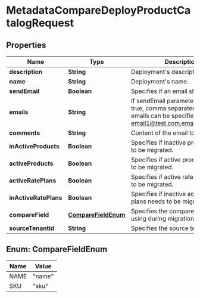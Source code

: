 

# MetadataCompareDeployProductCatalogRequest


## Properties

| Name | Type | Description | Notes |
|------------ | ------------- | ------------- | -------------|
|**description** | **String** | Deployment&#39;s description. |  |
|**name** | **String** | Deployment&#39;s name. |  |
|**sendEmail** | **Boolean** | Specifies if an email should be sent. |  |
|**emails** | **String** | If sendEmail parameter is set to true, comma separated values of emails can be specified. Example  email1@test.com,email2@test.com. |  [optional] |
|**comments** | **String** | Content of the email to be sent. |  [optional] |
|**inActiveProducts** | **Boolean** | Specifies if inactive products needs to be migrated. |  |
|**activeProducts** | **Boolean** | Specifies if active products needs to be migrated. |  |
|**activeRatePlans** | **Boolean** | Specifies if active rate plans needs to be migrated. |  |
|**inActiveRatePlans** | **Boolean** | Specifies if inactive active rate plans needs to be migrated. |  |
|**compareField** | [**CompareFieldEnum**](#CompareFieldEnum) | Specifies the compare field to be using during migration. |  |
|**sourceTenantId** | **String** | Specifies the source tenant id. |  |



## Enum: CompareFieldEnum

| Name | Value |
|---- | -----|
| NAME | &quot;name&quot; |
| SKU | &quot;sku&quot; |



